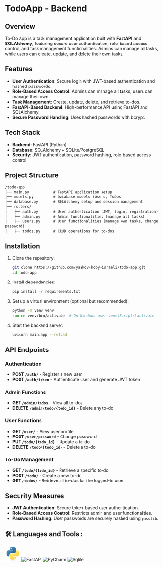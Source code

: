 # TodoApp - Backend

## Overview

To-Do App is a task management application built with **FastAPI** and **SQLAlchemy**, featuring secure user authentication, role-based access control, and task management functionalities. Admins can manage all tasks, while users can create, update, and delete their own tasks.

## Features

- **User Authentication**: Secure login with JWT-based authentication and hashed passwords.
- **Role-Based Access Control**: Admins can manage all tasks, users can manage their own.
- **Task Management**: Create, update, delete, and retrieve to-dos.
- **FastAPI-Based Backend**: High-performance API using FastAPI and SQLAlchemy.
- **Secure Password Handling**: Uses hashed passwords with bcrypt.

## Tech Stack

- **Backend**: FastAPI (Python)
- **Database**: SQLAlchemy + SQLite/PostgreSQL
- **Security**: JWT authentication, password hashing, role-based access control

## Project Structure

```
/todo-app
│── main.py           # FastAPI application setup
│── models.py         # Database models (Users, ToDos)
│── database.py       # SQLAlchemy setup and session management
│── routers/
│   ├── auth.py       # User authentication (JWT, login, registration)
│   ├── admin.py      # Admin functionalities (manage all tasks)
│   ├── users.py      # User functionalities (manage own tasks, change password)
│   ├── todos.py      # CRUD operations for to-dos
```

## Installation

1. Clone the repository:
   ```sh
   git clone https://github.com/yaakov-koby-israeli/todo-app.git
   cd todo-app
   ```
2. Install dependencies:
   ```sh
   pip install -r requirements.txt
   ```
3. Set up a virtual environment (optional but recommended):
   ```sh
   python -m venv venv
   source venv/bin/activate  # On Windows use: venv\Scripts\activate
   ```
4. Start the backend server:
   ```sh
   uvicorn main:app --reload
   ```

## API Endpoints

### Authentication

- **POST `/auth/`** - Register a new user
- **POST `/auth/token`** - Authenticate user and generate JWT token

### Admin Functions

- **GET `/admin/todos`** - View all to-dos
- **DELETE `/admin/todo/{todo_id}`** - Delete any to-do

### User Functions

- **GET `/user/`** - View user profile
- **POST `/user/password`** - Change password
- **PUT `/todo/{todo_id}`** - Update a to-do
- **DELETE `/todo/{todo_id}`** - Delete a to-do

### To-Do Management

- **GET `/todo/{todo_id}`** - Retrieve a specific to-do
- **POST `/todo/`** - Create a new to-do
- **GET `/todos/`** - Retrieve all to-dos for the logged-in user

## Security Measures

- **JWT Authentication**: Secure token-based user authentication.
- **Role-Based Access Control**: Restricts admin and user functionalities.
- **Password Hashing**: User passwords are securely hashed using `passlib`.


## :hammer_and_wrench: Languages and Tools :
<div>
  <img src="https://raw.githubusercontent.com/devicons/devicon/master/icons/python/python-original.svg"  title="Python"  alt="python" width="50" height="50"/> 
  <img src="https://icon.icepanel.io/Technology/svg/FastAPI.svg" title="FastAPI" alt="FastAPI" width="50" height="50"/> 
  <img src="https://pbs.twimg.com/profile_images/1786389425678663680/zlm8fLps_400x400.png" title="PyCharm" alt="PyCharm" width="50" height="50"/>
  <img src="https://upload.wikimedia.org/wikipedia/commons/9/97/Sqlite-square-icon.svg" title="Sqlite" alt="Sqlite" width="50" height="50"/>   
<div/>







